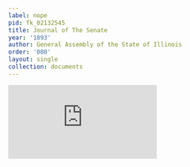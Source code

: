 ```yaml
---
label: nope
pid: fk_02132545
title: Journal of The Senate
year: '1893'
author: General Assembly of the State of Illinois
order: '080'
layout: single
collection: documents
---
```

<iframe src="https://{custom_domain}.app.box.com/embed/s/{shared link value}?view={list or icon}&sortColumn={name, date, or size}&sortDirection=ASC" width="{pixels}" height="{pixels}" frameborder="0" allowfullscreen webkitallowfullscreen msallowfullscreen></iframe>
